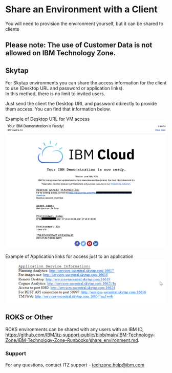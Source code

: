 # Share an Environment with a Client

You will need to provision the environment yourself, but it can be shared to clients

## Please note: The use of Customer Data is not allowed on IBM Technology Zone.

## Skytap
For Skytap environments you can share the access information for the client to use (Desktop URL and password or application links).  
In this method, there is no limit to invited users.

Just send the client the Desktop URL and password ddirectly to provide them access. You can find that information below.

Example of Desktop URL for VM access  
![email](/Skytap/Skytap-Runbooks/Images/email.png)  

Example of Application links for access just to an application  
![published-service](Images/Defined-port-email.png)  

## ROKS or Other
ROKS environments can be shared with any users with an IBM ID, https://github.com/IBM/itz-support-public/blob/main/IBM-Technology-Zone/IBM-Technology-Zone-Runbooks/share_environment.md.  


### Support  

For any questions, contact ITZ support - techzone.help@ibm.com  
